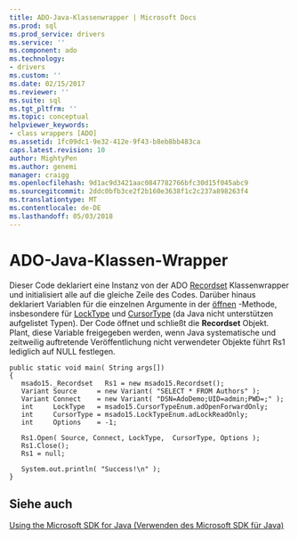 ```yaml
---
title: ADO-Java-Klassenwrapper | Microsoft Docs
ms.prod: sql
ms.prod_service: drivers
ms.service: ''
ms.component: ado
ms.technology:
- drivers
ms.custom: ''
ms.date: 02/15/2017
ms.reviewer: ''
ms.suite: sql
ms.tgt_pltfrm: ''
ms.topic: conceptual
helpviewer_keywords:
- class wrappers [ADO]
ms.assetid: 1fc09dc1-9e32-412e-9f43-b8eb8bb483ca
caps.latest.revision: 10
author: MightyPen
ms.author: genemi
manager: craigg
ms.openlocfilehash: 9d1ac9d3421aac0847782766bfc30d15f045abc9
ms.sourcegitcommit: 2ddc0bfb3ce2f2b160e3638f1c2c237a898263f4
ms.translationtype: MT
ms.contentlocale: de-DE
ms.lasthandoff: 05/03/2018
---
```

# <a name="ado-java-class-wrappers"></a>ADO-Java-Klassen-Wrapper
Dieser Code deklariert eine Instanz von der ADO [Recordset](../../../ado/reference/ado-api/recordset-object-ado.md) Klassenwrapper und initialisiert alle auf die gleiche Zeile des Codes. Darüber hinaus deklariert Variablen für die einzelnen Argumente in der [öffnen](../../../ado/reference/ado-api/open-method-ado-recordset.md) -Methode, insbesondere für [LockType](../../../ado/reference/ado-api/locktype-property-ado.md) und [CursorType](../../../ado/reference/ado-api/cursortype-property-ado.md) (da Java nicht unterstützen aufgelistet Typen). Der Code öffnet und schließt die **Recordset** Objekt. Plant, diese Variable freigegeben werden, wenn Java systematische und zeitweilig auftretende Veröffentlichung nicht verwendeter Objekte führt Rs1 lediglich auf NULL festlegen.  
  
```  
public static void main( String args[])  
{  
   msado15._Recordset   Rs1 = new msado15.Recordset();  
   Variant Source     = new Variant( "SELECT * FROM Authors" );  
   Variant Connect    = new Variant( "DSN=AdoDemo;UID=admin;PWD=;" );  
   int     LockType   = msado15.CursorTypeEnum.adOpenForwardOnly;  
   int     CursorType = msado15.LockTypeEnum.adLockReadOnly;  
   int     Options    = -1;  
  
   Rs1.Open( Source, Connect, LockType,  CursorType, Options );  
   Rs1.Close();  
   Rs1 = null;  
  
   System.out.println( "Success!\n" );  
}  
```  
  
## <a name="see-also"></a>Siehe auch  
 [Using the Microsoft SDK for Java (Verwenden des Microsoft SDK für Java)](../../../ado/guide/appendixes/using-the-microsoft-sdk-for-java.md)
